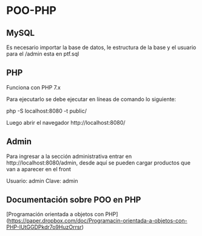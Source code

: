 # POO-PHP

## MySQL

Es necesario importar la base de datos, le estructura de la base y el usuario para el /admin esta en ptf.sql

## PHP

Funciona con PHP 7.x

Para ejecutarlo se debe ejecutar en líneas de comando lo siguiente:

php -S localhost:8080 -t public/

Luego abrir el navegador http://localhost:8080/

## Admin

Para ingresar a la sección administrativa entrar en http://localhost:8080/admin, desde aquí se pueden cargar productos que van a aparecer en el front

Usuario: admin
Clave: admin

## Documentación sobre POO en PHP

[Programación orientada a objetos con PHP] (https://paper.dropbox.com/doc/Programacin-orientada-a-objetos-con-PHP-IUtGGDPkdr7o9HuzOrrsr)
